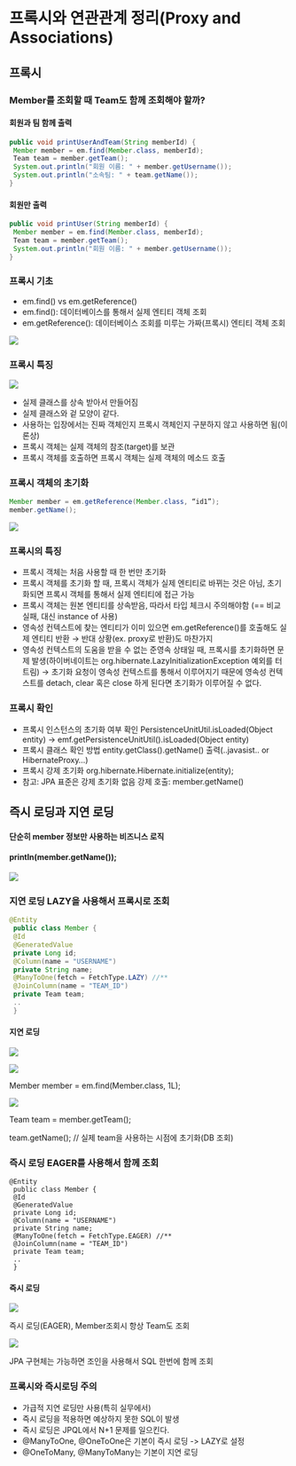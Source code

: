 # 프록시와 연관관계 정리(Proxy and Associations)

## 프록시

### Member를 조회할 때 Team도 함께 조회해야 할까?

#### 회원과 팀 함께 출력

```java
public void printUserAndTeam(String memberId) {
 Member member = em.find(Member.class, memberId);
 Team team = member.getTeam();
 System.out.println("회원 이름: " + member.getUsername());
 System.out.println("소속팀: " + team.getName());
}
```

#### 회원만 출력

```java
public void printUser(String memberId) {
 Member member = em.find(Member.class, memberId);
 Team team = member.getTeam();
 System.out.println("회원 이름: " + member.getUsername());
}
```

### 프록시 기초

* em.find() vs em.getReference()
* em.find(): 데이터베이스를 통해서 실제 엔티티 객체 조회
* em.getReference(): 데이터베이스 조회를 미루는 가짜(프록시) 엔티티 객체 조회

![](<../.gitbook/assets/image (30) (1).png>)

### 프록시 특징

![](<../.gitbook/assets/image (39).png>)

* 실제 클래스를 상속 받아서 만들어짐
* 실제 클래스와 겉 모양이 같다.
* 사용하는 입장에서는 진짜 객체인지 프록시 객체인지 구분하지 않고 사용하면 됨(이론상)
* 프록시 객체는 실제 객체의 참조(target)를 보관
* 프록시 객체를 호출하면 프록시 객체는 실제 객체의 메소드 호출

### 프록시 객체의 초기화

```java
Member member = em.getReference(Member.class, “id1”);
member.getName();
```

![](<../.gitbook/assets/image (13).png>)

### 프록시의 특징

* 프록시 객체는 처음 사용할 때 한 번만 초기화
* 프록시 객체를 초기화 할 때, 프록시 객체가 실제 엔티티로 바뀌는 것은 아님, 초기화되면 프록시 객체를 통해서 실제 엔티티에 접근 가능
* 프록시 객체는 원본 엔티티를 상속받음, 따라서 타입 체크시 주의해야함 (== 비교 실패, 대신 instance of 사용)
* 영속성 컨텍스트에 찾는 엔티티가 이미 있으면 em.getReference()를 호출해도 실제 엔티티 반환 → 반대 상황(ex. proxy로 반환)도 마찬가지
* 영속성 컨텍스트의 도움을 받을 수 없는 준영속 상태일 때, 프록시를 초기화하면 문제 발생(하이버네이트는 org.hibernate.LazyInitializationException 예외를 터트림) → 초기화 요청이 영속성 컨텍스트를 통해서 이루어지기 때문에 영속성 컨텍스트를 detach, clear 혹은 close 하게 된다면 초기화가 이루어질 수 없다.

### 프록시 확인

* 프록시 인스턴스의 초기화 여부 확인 PersistenceUnitUtil.isLoaded(Object entity) → emf.getPersistenceUnitUtil().isLoaded(Object entity)
* 프록시 클래스 확인 방법 entity.getClass().getName() 출력(..javasist.. or HibernateProxy…)
* 프록시 강제 초기화 org.hibernate.Hibernate.initialize(entity);
* 참고: JPA 표준은 강제 초기화 없음 강제 호출: member.getName()

## 즉시 로딩과 지연 로딩

#### 단순히 member 정보만 사용하는 비즈니스 로직&#x20;

#### println(member.getName());

![](<../.gitbook/assets/image (33).png>)

### 지연 로딩 LAZY을 사용해서 프록시로 조회

```java
@Entity
 public class Member {
 @Id
 @GeneratedValue
 private Long id;
 @Column(name = "USERNAME")
 private String name;
 @ManyToOne(fetch = FetchType.LAZY) //**
 @JoinColumn(name = "TEAM_ID")
 private Team team;
 ..
 }
```

#### 지연 로딩

![](<../.gitbook/assets/image (17).png>)

![](<../.gitbook/assets/image (6).png>)

Member member = em.find(Member.class, 1L);

![](<../.gitbook/assets/image (31) (1).png>)

Team team = member.getTeam();&#x20;

team.getName(); // 실제 team을 사용하는 시점에 초기화(DB 조회)

### 즉시 로딩 EAGER를 사용해서 함께 조회

```
@Entity
 public class Member {
 @Id
 @GeneratedValue
 private Long id;
 @Column(name = "USERNAME")
 private String name;
 @ManyToOne(fetch = FetchType.EAGER) //**
 @JoinColumn(name = "TEAM_ID")
 private Team team;
 ..
 }
```

#### 즉시 로딩

![](<../.gitbook/assets/image (32) (1).png>)

즉시 로딩(EAGER), Member조회시 항상 Team도 조회

![](<../.gitbook/assets/image (21).png>)

JPA 구현체는 가능하면 조인을 사용해서 SQL 한번에 함께 조회

### 프록시와 즉시로딩 주의

* 가급적 지연 로딩만 사용(특히 실무에서)
* 즉시 로딩을 적용하면 예상하지 못한 SQL이 발생
* 즉시 로딩은 JPQL에서 N+1 문제를 일으킨다.
* @ManyToOne, @OneToOne은 기본이 즉시 로딩 -> LAZY로 설정
* @OneToMany, @ManyToMany는 기본이 지연 로딩
